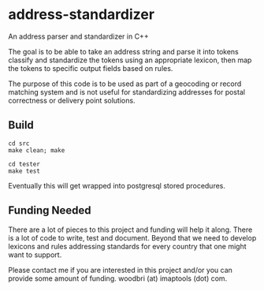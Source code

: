 # address-standardizer
An address parser and standardizer in C++

The goal is to be able to take an address string and parse it into tokens
classify and standardize the tokens using an appropriate lexicon, then map the
tokens to specific output fields based on rules.

The purpose of this code is to be used as part of a geocoding or record
matching system and is not useful for standardizing addresses for postal
correctness or delivery point solutions.

## Build

```
cd src
make clean; make

cd tester
make test
```

Eventually this will get wrapped into postgresql stored procedures.

## Funding Needed

There are a lot of pieces to this project and funding will help it along.
There is a lot of code to write, test and document. Beyond that we need to
develop lexicons and rules addressing standards for every country that one
might want to support.

Please contact me if you are interested in this project and/or you can
provide some amount of funding.  woodbri (at) imaptools (dot) com.


